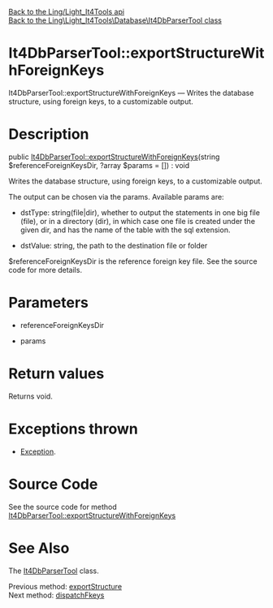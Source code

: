 [Back to the Ling/Light_It4Tools api](https://github.com/lingtalfi/Light_It4Tools/blob/master/doc/api/Ling/Light_It4Tools.md)<br>
[Back to the Ling\Light_It4Tools\Database\It4DbParserTool class](https://github.com/lingtalfi/Light_It4Tools/blob/master/doc/api/Ling/Light_It4Tools/Database/It4DbParserTool.md)


It4DbParserTool::exportStructureWithForeignKeys
================



It4DbParserTool::exportStructureWithForeignKeys — Writes the database structure, using foreign keys, to a customizable output.




Description
================


public [It4DbParserTool::exportStructureWithForeignKeys](https://github.com/lingtalfi/Light_It4Tools/blob/master/doc/api/Ling/Light_It4Tools/Database/It4DbParserTool/exportStructureWithForeignKeys.md)(string $referenceForeignKeysDir, ?array $params = []) : void




Writes the database structure, using foreign keys, to a customizable output.

The output can be chosen via the params.
Available params are:

- dstType: string(file|dir), whether to output the statements in one big file (file),
     or in a directory (dir), in which case one file is created under the given dir, and has the name of
     the table with the sql extension.

- dstValue: string, the path to the destination file or folder



$referenceForeignKeysDir is the reference foreign key file.
See the source code for more details.




Parameters
================


- referenceForeignKeysDir

    

- params

    


Return values
================

Returns void.


Exceptions thrown
================

- [Exception](http://php.net/manual/en/class.exception.php).&nbsp;







Source Code
===========
See the source code for method [It4DbParserTool::exportStructureWithForeignKeys](https://github.com/lingtalfi/Light_It4Tools/blob/master/Database/It4DbParserTool.php#L109-L185)


See Also
================

The [It4DbParserTool](https://github.com/lingtalfi/Light_It4Tools/blob/master/doc/api/Ling/Light_It4Tools/Database/It4DbParserTool.md) class.

Previous method: [exportStructure](https://github.com/lingtalfi/Light_It4Tools/blob/master/doc/api/Ling/Light_It4Tools/Database/It4DbParserTool/exportStructure.md)<br>Next method: [dispatchFkeys](https://github.com/lingtalfi/Light_It4Tools/blob/master/doc/api/Ling/Light_It4Tools/Database/It4DbParserTool/dispatchFkeys.md)<br>

